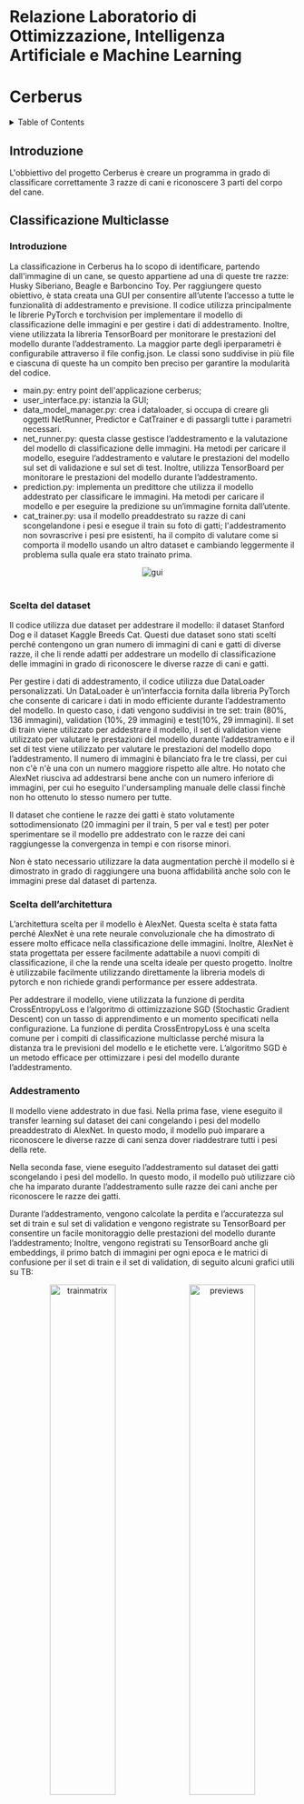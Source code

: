 # Relazione Laboratorio di Ottimizzazione, Intelligenza Artificiale e Machine Learning

# Cerberus

<!-- TABLE OF CONTENTS -->
<details>
  <summary>Table of Contents</summary>
  <ol>
    <li>
      <a href="introduzione">Introduzione</a>
    </li>
    <li>
      <a href="#classificazione">Classificazione Multiclasse</a>
      <ul>
        <li><a href="#dataset">Dataset</a></li>
        <li><a href="#architettura">Architettura</a></li>
        <li><a href="#addestramento">Addestramento</a></li>
        <li><a href="#valutazione">Valutazione</a></li>
      </ul>
    </li>
    <li>
      <a href="#localizzazione">Localizzazione</a>
      <ul>
        <li><a href="#dataset">Dataset</a></li>
        <li><a href="#architettura">Architettura</a></li>
        <li><a href="#addestramento">Addestramento</a></li>
        <li><a href="#valutazione">Valutazione</a></li>
      </ul>
    </li>
  </ol>
</details>

## Introduzione

L'obbiettivo del progetto Cerberus è creare un programma in grado di classificare correttamente 3 razze di cani e riconoscere 3 parti del corpo del cane.

## Classificazione Multiclasse

### Introduzione

La classificazione in Cerberus ha lo scopo di identificare, partendo dall'immagine di un cane, se questo appartiene ad una di queste tre razze: Husky Siberiano, Beagle e Barboncino Toy.
Per raggiungere questo obiettivo, è stata creata una GUI per consentire all’utente l’accesso a tutte le funzionalità di addestramento e previsione.
Il codice utilizza principalmente le librerie PyTorch e torchvision per implementare il modello di classificazione delle immagini e per gestire i dati di addestramento. Inoltre, viene utilizzata la libreria TensorBoard per monitorare le prestazioni del modello durante l’addestramento.
La maggior parte degli iperparametri è configurabile attraverso il file config.json.
Le classi sono suddivise in più file e ciascuna di queste ha un compito ben preciso per garantire la modularità del codice.

- main.py: entry point dell'applicazione cerberus;
- user_interface.py: istanzia la GUI;
- data_model_manager.py: crea i dataloader, si occupa di creare gli oggetti NetRunner, Predictor e CatTrainer e di passargli tutte i parametri necessari.
- net_runner.py: questa classe gestisce l’addestramento e la valutazione del modello di classificazione delle immagini. Ha metodi per caricare il modello, eseguire l’addestramento e valutare le prestazioni del modello sul set di validazione e sul set di test. Inoltre, utilizza TensorBoard per monitorare le prestazioni del modello durante l’addestramento.
- prediction.py: implementa un predittore che utilizza il modello addestrato per classificare le immagini. Ha metodi per caricare il modello e per eseguire la predizione su un’immagine fornita dall’utente.
- cat_trainer.py: usa il modello preaddestrato su razze di cani scongelandone i pesi e esegue il train su foto di gatti; l'addestramento non sovrascrive i pesi pre esistenti, ha il compito di valutare come si comporta il modello usando un altro dataset e cambiando leggermente il problema sulla quale era stato trainato prima.
<div align="center">
    <img src="res/gui.jpg" alt="gui" >
</div><br>

### Scelta del dataset

Il codice utilizza due dataset per addestrare il modello: il dataset Stanford Dog e il dataset Kaggle Breeds Cat. Questi due dataset sono stati scelti perché contengono un gran numero di immagini di cani e gatti di diverse razze, il che li rende adatti per addestrare un modello di classificazione delle immagini in grado di riconoscere le diverse razze di cani e gatti.

Per gestire i dati di addestramento, il codice utilizza due DataLoader personalizzati. Un DataLoader è un’interfaccia fornita dalla libreria PyTorch che consente di caricare i dati in modo efficiente durante l’addestramento del modello. In questo caso, i dati vengono suddivisi in tre set: train (80%, 136 immagini), validation (10%, 29 immagini) e test(10%, 29 immagini). Il set di train viene utilizzato per addestrare il modello, il set di validation viene utilizzato per valutare le prestazioni del modello durante l’addestramento e il set di test viene utilizzato per valutare le prestazioni del modello dopo l’addestramento. Il numero di immagini è bilanciato fra le tre classi, per cui non c'è n'è una con un numero maggiore rispetto alle altre. Ho notato che AlexNet riusciva ad addestrarsi bene anche con un numero inferiore di immagini, per cui ho eseguito l'undersampling manuale delle classi finchè non ho ottenuto lo stesso numero per tutte.

Il dataset che contiene le razze dei gatti è stato volutamente sottodimensionato (20 immagini per il train, 5 per val e test) per poter sperimentare se il modello pre addestrato con le razze dei cani raggiungesse la convergenza in tempi e con risorse minori.

Non è stato necessario utilizzare la data augmentation perchè il modello si è dimostrato in grado di raggiungere una buona affidabilità anche solo con le immagini prese dal dataset di partenza.

### Scelta dell’architettura

L’architettura scelta per il modello è AlexNet. Questa scelta è stata fatta perché AlexNet è una rete neurale convoluzionale che ha dimostrato di essere molto efficace nella classificazione delle immagini. Inoltre, AlexNet è stata progettata per essere facilmente adattabile a nuovi compiti di classificazione, il che la rende una scelta ideale per questo progetto. Inoltre è utilizzabile facilmente utilizzando direttamente la libreria models di pytorch e non richiede grandi performance per essere addestrata.

Per addestrare il modello, viene utilizzata la funzione di perdita CrossEntropyLoss e l’algoritmo di ottimizzazione SGD (Stochastic Gradient Descent) con un tasso di apprendimento e un momento specificati nella configurazione. La funzione di perdita CrossEntropyLoss è una scelta comune per i compiti di classificazione multiclasse perché misura la distanza tra le previsioni del modello e le etichette vere. L’algoritmo SGD è un metodo efficace per ottimizzare i pesi del modello durante l’addestramento.

### Addestramento

Il modello viene addestrato in due fasi. Nella prima fase, viene eseguito il transfer learning sul dataset dei cani congelando i pesi del modello preaddestrato di AlexNet. In questo modo, il modello può imparare a riconoscere le diverse razze di cani senza dover riaddestrare tutti i pesi della rete.

Nella seconda fase, viene eseguito l’addestramento sul dataset dei gatti scongelando i pesi del modello. In questo modo, il modello può utilizzare ciò che ha imparato durante l’addestramento sulle razze dei cani anche per riconoscere le razze dei gatti.

Durante l’addestramento, vengono calcolate la perdita e l’accuratezza sul set di train e sul set di validation e vengono registrate su TensorBoard per consentire un facile monitoraggio delle prestazioni del modello durante l’addestramento; Inoltre, vengono registrati su TensorBoard anche gli embeddings, il primo batch di immagini per ogni epoca e le matrici di confusione per il set di train e il set di validation, di seguito alcuni grafici utili su TB:

<div align="center">
    <img src="/res/class_trainmatrix.jpg" alt="trainmatrix" width="48%" height="48%">
    <img src="/res/class_preview.jpg" alt="previews" width="48%" height="48%">
</div><br>

In ciascuna fase, è presente un contatore che consente l'early stopping in caso l'addestramento non stia migliorando significativamente col passare delle epoche in modo da evitare così l'overfitting.

### Valutazione

Durante l’addestramento sulle razze di cani, il modello ha mostrato un miglioramento costante nella precisione di validazione, raggiungendo già una buona verso l'epoca 5. Durante l’addestramento sulle razze di gatti, il modello ha mostrato un miglioramento rapido nella precisione di validazione, raggiungendo una precisione molto alta all’epoca 2 e mantenendo una precisione del 100% per le altre epoche. L’addestramento si è interrotto anticipatamente dopo 3 epoche senza miglioramenti.
Nel complesso, il modello sembra aver raggiunto una buona precisione sia per le razze di cani che per quelle di gatti.

<div align="center">
    <img src="res/class_acctrain.jpg" alt="accurancy/loss" >
</div><br>

Durante l’addestramento sulle razze di cani, ho provato a variare il numero di batch, i risultati dell'immagine precedente mostrano un addestramento su batch di 32 immagini, qui invece il grafico dell'andamento con batch di sole 4 immagini. Come si evince dal grafico il modello converge rapidamente anche con questa modifica. In tutti e due i test la convergenza viene ottenuta prima di 10 epoche, per cui considerando che ho anche l'early stopping configurato, non ho ritenuto rilevante modificare anche il numero di epoche, poichè quasi sempre il modello raggiunge in 5/6 epoche un livello accettabile di accurancy.

<div align="center">
    <img src="res/class_4batch.jpg" alt="4batchaccurancy/loss" >
</div><br>

Salvando gli embeddings durante l’addestramento delle razze di cani, è possibile visualizzare una rappresentazione bidimensionale o tridimensionale dei dati di input nel projector di TensorFlow. Gli embeddings sono vettori di numeri che rappresentano i dati in uno spazio a più dimensioni e possono essere utilizzati per visualizzare le relazioni tra i dati. Il projector di TensorFlow consente di esplorare questi embeddings e vedere come i dati sono raggruppati o separati nello spazio degli embeddings. In questo caso, si possono identificare tre grandi aree, anche se un po’ troppo ravvicinate fra loro, una per ciascuna razza.

<div align="center">
    <img src="res/class_projection.jpg" alt="cluster" >
</div><br>

## Rilevamento Degli Oggetti

### Introduzione

L'object detection di Cerberus consiste nel localizzare all'interno di immagini di cani 3 parti del corpo:
occhi, naso, coda. Il software mette a disposizione una interfaccia dalla quale l'utente può caricare un immagine,
eseguire la detection e visualizzarne il risultato con le bounding boxes associate.
Il software è contenuto nella directory Object-detection composto dai seguenti file:

- create.ipynb: jupyter notebook con le istruzioni per il caricamento del dataset, allenamento
  del modello, validazione, e testing, usato durante lo sviluppo.
- main.py: entry point dell'applicazione.
- model.py: classe che rappresenta il modello.
- user_interface.py: definisce l'interfaccia utente e importa il modello.
- ./Cerberus: contiene i 3 modelli addestrati in fase di progettazione.
- ./yolov5: contiente il modello yolov5 di ultralitycs.
- ./yolov5/Cerberus-10, ./yolov5//Cerberus-12: 2 versioni del dataset usato per l'addestramento, la versione 12 è
la più recente.
<div align="center">
    <img src="res/objGui.png" alt="gui" >
</div><br>

### Preparazione Dataset

Le immagini sono state prese dal dataset [Stanford Dogs](https://www.kaggle.com/datasets/jessicali9530/stanford-dogs-dataset)
in particolare le razze: Beagle, Siberian Husky, Toy Poodle.
Inizialmente sono state caricate su [Roboflow](https://roboflow.com/), tool per facilitare i task su progetti di computer vision.
Alle immagini sono stati eseguiti dei processi:

- Aggiunta manuale delle annotazioni per parte del corpo.
- Preprocessing:
  - Auto-orient: step per l'orientamento automatico dell'immagine
  - Ridimensionamento in 640x640 per aumentare la velocità di training
- Augmentation: modifiche aggiuntive alle immagini per aumentare e variare il dataset:
  - Flip orizzontale e verticale
  - Rotazione 90°
  - Rotazione -15° +15\*
  - Ritaglio
  - Hue, Saturation, Brightness
  - Offuscamento
  - Rumore
- Generate: Roboflow genera automaticamente nuove immagini con le modifiche definite prima.

Questo genera una nuova versione del dataset che poi verrà usata nel training.

```mermaid
flowchart LR
    A(Upload) --> B(Annotate)
    B  --> C(Train)
    C --> D(Test)
    D --> A
```

### Addestramenti e considerazioni

#### Primo addestramento:

E' stato eseguito il training della versione 10 del dataset (./yolov5/Cerberus-10),
che conteneva 75 immagini e nessun processo di data augmentation.<br>
**epoche:** 50<br>
**batch size:** 8<br>

<div align="center">
    <img src="Object-detection/res/1_parametri.png" alt="gui" width="48%" height="48%">
    <img src="Object-detection/res/1_loss.png" alt="gui" width="48%" height="48%">
</div><br>
<pre>
  Metriche di valutazione: 
  Validating Cerberus\training_1\weights\best.pt...
  Model summary: 157 layers, 7018216 parameters, 0 gradients, 15.8 GFLOPs
                   Class     Images  Instances          P          R      mAP50   mAP50-95: 100%|██████████| 1/1 [00:02<00:00,  2.16s/it]
                     all          6         22      0.527      0.167      0.173     0.0812
                       0          6          8      0.239       0.25      0.224      0.143
                       1          6          8      0.342       0.25      0.216     0.0605
</pre>                    
Da come si vede nella valutazione i valori di Precision, Recall, mAP50, mAP50-95 risultano molto bassi, non sufficienti per 
il funzionamento corretti del modello.

#### Secondo addestramento:

Per migliorare la qualità del modello si è deciso di modificare per prima cosa il dataset, è stata generata
una nuova versione (./yolov5/Cerberus-12) aggiungendo 30 immagini con annotazioni e moltiplicando la dimensione
del dataset per 3, grazie ai processi di data augmentation di roboflow, avendo così un totale di 300 immagini.<br>
**epoche:** 50<br>
**batch size:** 8<br>

<div align="center">
    <img src="Object-detection/res/2_parametri.png" alt="gui" width="48%" height="48%">
    <img src="Object-detection/res/2_loss.png" alt="gui" width="48%" height="48%">
</div><br>
<pre>
  Metriche di valutazione: 
  Validating Cerberus\training_2\weights\best.pt...
  Model summary: 157 layers, 7018216 parameters, 0 gradients, 15.8 GFLOPs
                   Class     Images  Instances          P          R      mAP50   mAP50-95: 100%|██████████| 1/1 [00:13<00:00, 13.69s/it]
                     all         10         33      0.524      0.481      0.476      0.201
                       0         10         12      0.254      0.417      0.275     0.0824
                       1         10         12       0.41      0.583      0.604       0.29
                       2         10          9      0.909      0.444      0.549      0.232
</pre>
I valori sono risultati migliori di quelli precedenti.

#### Terzo addestramento:

Pur ottenendo dei valori abbastanza soddisfacenti ho notato che le training loss curves continuavano a diminuire leggermente, mentre
le validation loss rimanevano le stesse raggiunta epoca 30. Dalle mie ricerche questo fenomeno avrebbe potuto portare a un overfitting, così
per provare a trovare un soluzione ho deciso di rieseguire il training diminuendo le epoche, e aumentanto il batch size per diminuire
il tempo di training, visto che ci metteva troppo.<br>
**epochs:** 25<br>
**batch_size:** 12<br>

<div align="center">
    <img src="Object-detection/res/3_parametri.png" alt="gui" width="48%" height="48%">
    <img src="Object-detection/res/3_loss.png" alt="gui" width="48%" height="48%">
</div><br>
<pre>
  Metriche di valutazione: 
  Validating Cerberus\training_3\weights\best.pt...
  Model summary: 157 layers, 7018216 parameters, 0 gradients, 15.8 GFLOPs
                   Class     Images  Instances          P          R      mAP50   mAP50-95: 100%|██████████| 1/1 [00:03<00:00,  3.63s/it]
                     all         10         33      0.798      0.278      0.325      0.141
                       0         10         12      0.544      0.333      0.266     0.0674
                       1         10         12      0.849        0.5      0.543      0.263
                       2         10          9          1          0      0.166      0.094
</pre>                     
La Precision è risultata molto migliore, ma gli altri 3 valori (R, mAP50, mAP50-95) sono diminuiti.
Dopo qualche test manuale del modello ho deciso di mantenere l'addestramento 2 che mi pareva avere 
risultati migliori.

### Considerazioni finali

Il modello ottenuto non è perfetto e genera qualche errore di localizzazione, soprattutto nel localizzare la coda,
probabilmente dovuto al fatto che non tutte le immagini del dataset la mostravano, tuttavia la maggiorparte delle volte
riesce a localizzare le parti del corpo nei punti giusti. Nel caso volessi migliorarne la qualità ancora, il primo step
sarebbe quello di aumentare il numero delle immagini del dataset con annotazioni aggiunte manulamente, e poi successivamente
lavorare con le epoche, batch size, e iperparametri.

Se guardiamo al lavoro svolto sia alla Classificazione che alla Localizzazione, possiamo riassumere il grafico dei vari layer utilizzati nella seguente figura:

<div align="center">
    <img src="/res/detection%20graph.jpg" alt="graph" width="48%" height="48%">
</div>
